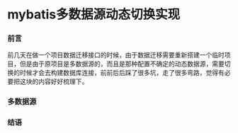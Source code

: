 # mybatis多数据源动态切换实现

### 前言

前几天在做一个项目数据迁移接口的时候，由于数据迁移需要重新搭建一个临时项目，但是由于原项目是多数据源的，而且是那种配置不确定的动态数据源，需要切换的时候才会去构建数据库连接，前前后后踩了很多坑，走了很多弯路，觉得有必要把这块的内容好好梳理下。

### 多数据源





### 结语

